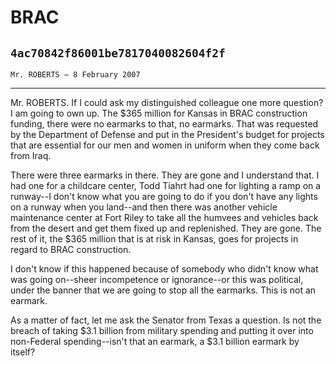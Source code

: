 # BRAC
## `4ac70842f86001be7817040082604f2f`
`Mr. ROBERTS — 8 February 2007`

---


Mr. ROBERTS. If I could ask my distinguished colleague one more 
question? I am going to own up. The $365 million for Kansas in BRAC 
construction funding, there were no earmarks to that, no earmarks. That 
was requested by the Department of Defense and put in the President's 
budget for projects that are essential for our men and women in uniform 
when they come back from Iraq.

There were three earmarks in there. They are gone and I understand 
that. I had one for a childcare center, Todd Tiahrt had one for 
lighting a ramp on a runway--I don't know what you are going to do if 
you don't have any lights on a runway when you land--and then there was 
another vehicle maintenance center at Fort Riley to take all the 
humvees and vehicles back from the desert and get them fixed up and 
replenished. They are gone. The rest of it, the $365 million that is at 
risk in Kansas, goes for projects in regard to BRAC construction.

I don't know if this happened because of somebody who didn't know 
what was going on--sheer incompetence or ignorance--or this was 
political, under the banner that we are going to stop all the earmarks. 
This is not an earmark.

As a matter of fact, let me ask the Senator from Texas a question. Is 
not the breach of taking $3.1 billion from military spending and 
putting it over into non-Federal spending--isn't that an earmark, a 
$3.1 billion earmark by itself?